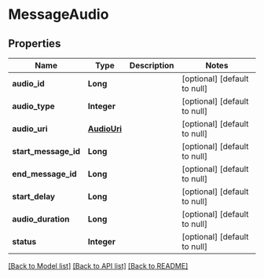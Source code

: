 # MessageAudio
## Properties

| Name | Type | Description | Notes |
|------------ | ------------- | ------------- | -------------|
| **audio\_id** | **Long** |  | [optional] [default to null] |
| **audio\_type** | **Integer** |  | [optional] [default to null] |
| **audio\_uri** | [**AudioUri**](AudioUri.md) |  | [optional] [default to null] |
| **start\_message\_id** | **Long** |  | [optional] [default to null] |
| **end\_message\_id** | **Long** |  | [optional] [default to null] |
| **start\_delay** | **Long** |  | [optional] [default to null] |
| **audio\_duration** | **Long** |  | [optional] [default to null] |
| **status** | **Integer** |  | [optional] [default to null] |

[[Back to Model list]](../README.md#documentation-for-models) [[Back to API list]](../README.md#documentation-for-api-endpoints) [[Back to README]](../README.md)


